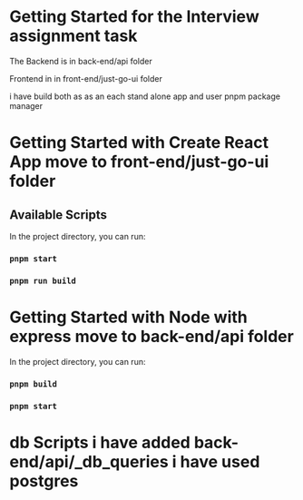 # Getting Started for the Interview assignment task 

The Backend is in back-end/api folder

Frontend in in front-end/just-go-ui folder

i have build both as as an each stand alone app and user pnpm package manager



# Getting Started with Create React App move to front-end/just-go-ui folder

## Available Scripts

In the project directory, you can run:

### `pnpm start`

### `pnpm run build`



# Getting Started with Node with express  move to back-end/api folder


In the project directory, you can run:

### `pnpm build`
### `pnpm start`

# db Scripts i have added back-end/api/_db_queries i have used postgres


